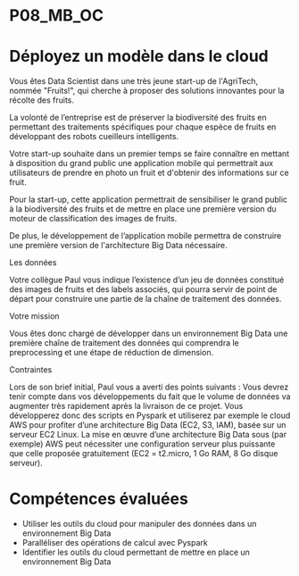 # P08_MB_OC
# Déployez un modèle dans le cloud

Vous êtes Data Scientist dans une très jeune start-up de l'AgriTech, nommée  "Fruits!", qui cherche à proposer des solutions innovantes pour la récolte des fruits.

La volonté de l’entreprise est de préserver la biodiversité des fruits en permettant des traitements spécifiques pour chaque espèce de fruits en développant des robots cueilleurs intelligents.


Votre start-up souhaite dans un premier temps se faire connaître en mettant à disposition du grand public une application mobile qui permettrait aux utilisateurs de prendre en photo un fruit et d'obtenir des informations sur ce fruit.

Pour la start-up, cette application permettrait de sensibiliser le grand public à la biodiversité des fruits et de mettre en place une première version du moteur de classification des images de fruits.

De plus, le développement de l’application mobile permettra de construire une première version de l'architecture Big Data nécessaire.

Les données

Votre collègue Paul vous indique l’existence d’un jeu de données constitué des images de fruits et des labels associés, qui pourra servir de point de départ pour construire une partie de la chaîne de traitement des données.

Votre mission

Vous êtes donc chargé de développer dans un environnement Big Data une première chaîne de traitement des données qui comprendra le preprocessing et une étape de réduction de dimension.


Contraintes

Lors de son brief initial, Paul vous a averti des points suivants :
Vous devrez tenir compte dans vos développements du fait que le volume de données va augmenter très rapidement après la livraison de ce projet. Vous développerez donc des scripts en Pyspark et utiliserez par exemple le cloud AWS pour profiter d’une architecture Big Data (EC2, S3, IAM), basée sur un serveur EC2 Linux.
La mise en œuvre d’une architecture Big Data sous (par exemple) AWS peut nécessiter une configuration serveur plus puissante que celle proposée gratuitement (EC2 = t2.micro, 1 Go RAM, 8 Go disque serveur).

# Compétences évaluées
- Utiliser les outils du cloud pour manipuler des données dans un environnement Big Data
- Paralléliser des opérations de calcul avec Pyspark
- Identifier les outils du cloud permettant de mettre en place un environnement Big Data

